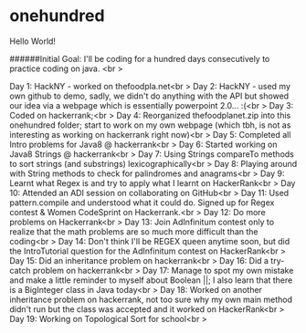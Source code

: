 # onehundred

Hello World!

######Initial Goal: I'll be coding for a hundred days consecutively to practice coding on java. <br \>

Day 1: HackNY - worked on thefoodpla.net<br \>
Day 2: HackNY - used my own github to demo, sadly, we didn't do anything with the API but showed our idea via a webpage which is essentially powerpoint 2.0... :(<br \>
Day 3: Coded on hackerrank;<br \>
Day 4: Reorganized thefoodplanet.zip into this onehundred folder; start to work on my own webpage (which tbh, is not as interesting as working on hackerrank right now)<br \>
Day 5: Completed all Intro problems for Java8 @ hackerrank<br \>
Day 6: Started working on Java8 Strings @ hackerrank<br \>
Day 7: Using Strings compareTo methods to sort strings (and substrings) lexicographically<br \>
Day 8: Playing around with String methods to check for palindromes and anagrams<br \>
Day 9: Learnt what Regex is and try to apply what I learnt on HackerRank<br \>
Day 10: Attended an ADI session on collaborating on GitHub<br \>
Day 11: Used pattern.compile and understood what it could do. Signed up for Regex contest & Women CodeSprint on Hackerrank.<br \>
Day 12: Do more problems on Hackerrank<br \>
Day 13: Join AdInfinitum contest only to realize that the math problems are so much more difficult than the coding<br \>
Day 14: Don't think I'll be REGEX queen anytime soon, but did the IntroTutorial question for the AdInfinitum contest on HackerRank<br \>
Day 15: Did an inheritance problem on hackerrank<br \>
Day 16: Did a try-catch problem on hackerrank<br \>
Day 17: Manage to spot my own mistake and make a little reminder to myself about Boolean ||; I also learn that there is a BigInteger class in Java today<br \>
Day 18: Worked on another inheritance problem on hackerrank, not too sure why my own main method didn't run but the class was accepted and it worked on HackerRank<br \>
Day 19: Working on Topological Sort for school<br \>
